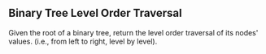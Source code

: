 ## Binary Tree Level Order Traversal
Given the root of a binary tree, return the level order traversal of its nodes' values. (i.e., from left to right, level by level).
